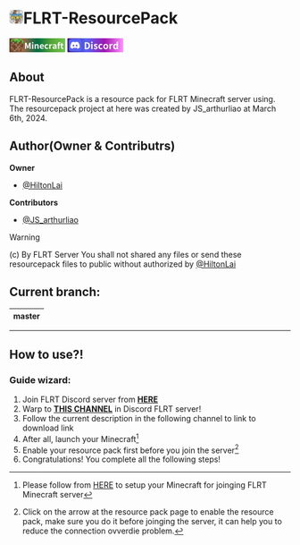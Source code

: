 # <img src="temporary/emojis/FLRT.png" width="25" height="25"/>FLRT-ResourcePack
[![Minecraft](temporary/emojis/Minecraft.png)](https://www.minecraft.net) [![Discord](temporary/emojis/Discord.png)](https://discord.com/invite/vZGpr4WTBy)

## About
FLRT-ResourcePack is a resource pack for FLRT Minecraft server using.
The resourcepack project at here was created by JS_arthurliao at March 6th, 2024.

## Author(Owner  & Contributrs)
**Owner**
* [@HiltonLai](https://github.com/HiltonLai)  

**Contributors**
* [@JS_arthurliao](https://github.com/JSarthurliao)

> [!WARNING]
> (c) By FLRT Server
> You shall not shared any files or send these resourcepack files to public without authorized by [@HiltonLai](https://github.com/HiltonLai)

## Current branch: 
|master|
|:--:|
___
## How to use?!
### Guide wizard:
1. Join FLRT Discord server from [**HERE**](https://discord.com/invite/vZGpr4WTBy)
2. Warp to [**THIS CHANNEL**](https://discord.com/channels/1059729297365008404/1125442238734930071) in Discord FLRT server!
3. Follow the current description in the following channel to link to download link
4. After all, launch your Minecraft[^1]
5. Enable your resource pack first before you join the server[^2]
6. Congratulations! You complete all the following steps!

[^1]:  Please follow from [HERE](https://discord.com/channels/1059729297365008404/1125442391034306652) to setup your Minecraft for joinging FLRT Minecraft server  
[^2]: Click on the arrow at the resource pack page to enable the resource pack, make sure you do it before joinging the server, it can help you to reduce the connection ovverdie problem.
